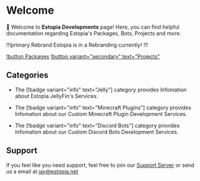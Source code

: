 # Welcome

👋 Welcome to **Estopia Developments** page! Here, you can find helpful documentation regarding Estopia's Packages, Bots, Projects and more. 

!!!primary Rebrand
Estopia is in a Rebranding currently!
!!!

[!button Packages](Packages.md)  [!button variant="secondary" text="Projects"](Projects.md)

## Categories

- The [!badge variant="info" text="Jelly"] category provides Infomation about Estopia JellyFin's Services.

- The [!badge variant="info" text="Minecraft Plugins"] category provides Infomation about our Custom Minecraft Plugin Development Services.

- The [!badge variant="info" text="Discord Bots"] category provides Infomation about our Custom Discord Bots Development Services.

## Support

If you feel like you need support, feel free to join our [Support Server](https://discord.gg/YHqYJ4V4NF) or send us a email at jay@estopia.net